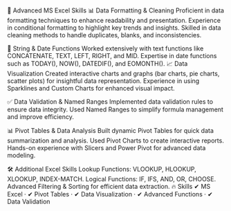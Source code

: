 🚀 Advanced MS Excel Skills
📊 Data Formatting & Cleaning
Proficient in data formatting techniques to enhance readability and presentation.
Experience in conditional formatting to highlight key trends and insights.
Skilled in data cleaning methods to handle duplicates, blanks, and inconsistencies.

🔡 String & Date Functions
Worked extensively with text functions like CONCATENATE, TEXT, LEFT, RIGHT, and MID.
Expertise in date functions such as TODAY(), NOW(), DATEDIF(), and EOMONTH().
📈 Data Visualization
Created interactive charts and graphs (bar charts, pie charts, scatter plots) for insightful data representation.
Experience in using Sparklines and Custom Charts for enhanced visual impact.

✅ Data Validation & Named Ranges
Implemented data validation rules to ensure data integrity.
Used Named Ranges to simplify formula management and improve efficiency.

📊 Pivot Tables & Data Analysis
Built dynamic Pivot Tables for quick data summarization and analysis.
Used Pivot Charts to create interactive reports.
Hands-on experience with Slicers and Power Pivot for advanced data modeling.

🛠️ Additional Excel Skills
Lookup Functions: VLOOKUP, HLOOKUP, XLOOKUP, INDEX-MATCH.
Logical Functions: IF, IFS, AND, OR, CHOOSE.
Advanced Filtering & Sorting for efficient data extraction.
🔥 Skills
✔ MS Excel · ✔ Pivot Tables · ✔ Data Visualization · ✔ Advanced Functions · ✔ Data Validation
